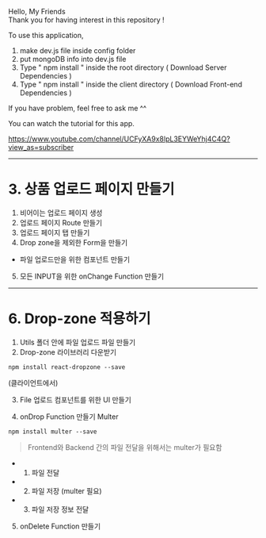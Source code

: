 Hello, My Friends  
Thank you for having interest in this repository !

To use this application,

1. make dev.js file inside config folder
2. put mongoDB info into dev.js file
3. Type " npm install " inside the root directory ( Download Server Dependencies )
4. Type " npm install " inside the client directory ( Download Front-end Dependencies )

If you have problem, feel free to ask me ^^

You can watch the tutorial for this app.

https://www.youtube.com/channel/UCFyXA9x8lpL3EYWeYhj4C4Q?view_as=subscriber

---

# 3. 상품 업로드 페이지 만들기

1. 비어이는 업로드 페이지 생성
2. 업로드 페이지 Route 만들기
3. 업로드 페이지 탭 만들기
4. Drop zone을 제외한 Form을 만들기

- 파일 업로드만을 위한 컴포넌트 만들기

5. 모든 INPUT을 위한 onChange Function 만들기

---

# 6. Drop-zone 적용하기

1. Utils 폴더 안에 파일 업로드 파일 만들기
2. Drop-zone 라이브러리 다운받기

```shell
npm install react-dropzone --save
```

(클라이언트에서)

3. File 업로드 컴포넌트를 위한 UI 만들기

4. onDrop Function 만들기
   Multer

```shell
npm install multer --save
```

> Frontend와 Backend 간의 파일 전달을 위해서는 multer가 필요함

- 1. 파일 전달
- 2. 파일 저장 (multer 필요)
- 3. 파일 저장 정보 전달

5. onDelete Function 만들기
